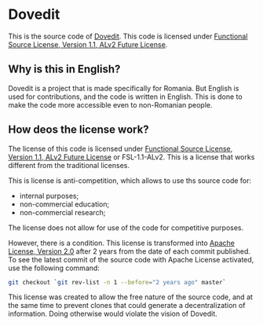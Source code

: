 # Dovedit

This is the source code of [Dovedit](https://dovedit.ro).
This code is licensed under [Functional Source License, Version 1.1, ALv2 Future License](LICENSE.md).

## Why is this in English?

Dovedit is a project that is made specifically for Romania. But
English is used for contributions, and the code is written in English.
This is done to make the code more accessible even to non-Romanian
people.

## How deos the license work?

The license of this code is licensed under [Functional Source License, Version 1.1, ALv2 Future License](LICENSE.md)
or FSL-1.1-ALv2. This is a license that works different from the traditional licenses.

This is license is anti-competition, which allows to use ths source code for:
* internal purposes;
* non-commercial education;
* non-commercial research;

The license does not allow for use of the code for competitive purposes.

However, there is a condition. This license is transformed
into [Apache License, Version 2.0](https://www.apache.org/licenses/LICENSE-2.0) after 2 years from the date
of each commit published. To see the latest commit of the source code with
Apache License activated, use the following command:


```bash
git checkout `git rev-list -n 1 --before="2 years ago" master`
```

This license was created to allow the free nature of the source code, and
at the same time to prevent clones that could generate a decentralization
of information. Doing otherwise would violate the vision of Dovedit.
